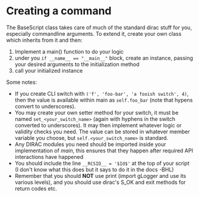 # Creating a command

The BaseScript class takes care of much of the standard dirac stuff for you, especially commandline arguments.
To extend it, create your own class which inherits from it and then:  
1. Implement a main() function to do your logic  
2. under you `if __name__ == "__main__"` block, create an instance, passing your desired arguments to the initialization method  
3. call your initialized instance

Some notes:
- If you create CLI switch with `('f', 'foo-bar', 'a fooish switch', 4)`, then the value is available within main as `self.foo_bar` (note that hypens convert to underscores).
- You may create your own setter method for your switch, it must be named `set_<your_switch_name>` (again with hyphens in the switch converted to underscores). It may then implement whatever logic or validity checks you need. The value can be stored in whatever member variable you choose, but `self.<your_switch_name>` is standard.
- Any DIRAC modules you need should be imported inside your implementation of *main*, this ensures that they happen after required API interactions have happened
- You should include the line `__RCSID__ = '$Id$'` at the top of your script (I don't know what this does but it says to do it in the docs -BHL)
- Remember that you should **NOT** use print (import gLogger and use its various levels), and you should use dirac's S_OK and exit methods for return codes etc.
